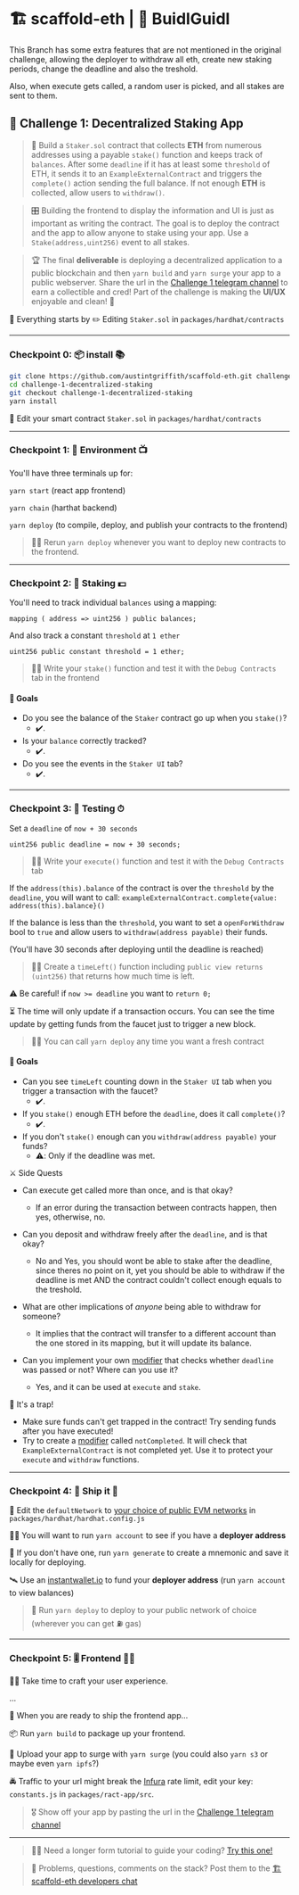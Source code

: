 # 🏗 scaffold-eth | 🏰 BuidlGuidl

This Branch has some extra features that are not mentioned in the original challenge, allowing
the deployer to withdraw all eth, create new staking periods, change the deadline and also
the treshold.

Also, when execute gets called, a random user is picked, and all stakes are sent to them.

## 🚩 Challenge 1: Decentralized Staking App

> 🏦 Build a `Staker.sol` contract that collects **ETH** from numerous addresses using a payable `stake()` function and keeps track of `balances`. After some `deadline` if it has at least some `threshold` of ETH, it sends it to an `ExampleExternalContract` and triggers the `complete()` action sending the full balance. If not enough **ETH** is collected, allow users to `withdraw()`.

> 🎛 Building the frontend to display the information and UI is just as important as writing the contract. The goal is to deploy the contract and the app to allow anyone to stake using your app. Use a `Stake(address,uint256)` event to <List/> all stakes.

> 🏆 The final **deliverable** is deploying a decentralized application to a public blockchain and then `yarn build` and `yarn surge` your app to a public webserver. Share the url in the [Challenge 1 telegram channel](https://t.me/joinchat/E6r91UFt4oMJlt01) to earn a collectible and cred! Part of the challenge is making the **UI/UX** enjoyable and clean! 🤩


🧫 Everything starts by ✏️ Editing `Staker.sol` in `packages/hardhat/contracts`

---
### Checkpoint 0: 📦 install 📚

```bash
git clone https://github.com/austintgriffith/scaffold-eth.git challenge-1-decentralized-staking
cd challenge-1-decentralized-staking
git checkout challenge-1-decentralized-staking
yarn install
```

🔏 Edit your smart contract `Staker.sol` in `packages/hardhat/contracts`

---

### Checkpoint 1: 🔭 Environment 📺

You'll have three terminals up for:

`yarn start` (react app frontend)

`yarn chain` (harthat backend)

`yarn deploy` (to compile, deploy, and publish your contracts to the frontend)

> 👩‍💻 Rerun `yarn deploy` whenever you want to deploy new contracts to the frontend.

---

### Checkpoint 2: 🥩 Staking 💵

You'll need to track individual `balances` using a mapping:
```solidity
mapping ( address => uint256 ) public balances;
```

And also track a constant `threshold` at ```1 ether```
```solidity
uint256 public constant threshold = 1 ether;
```

> 👩‍💻 Write your `stake()` function and test it with the `Debug Contracts` tab in the frontend

#### 🥅 Goals

-  Do you see the balance of the `Staker` contract go up when you `stake()`?
    - ✔️.
-  Is your `balance` correctly tracked?
    - ✔️.
-  Do you see the events in the `Staker UI` tab?
    - ✔️.

---

### Checkpoint 3: 🔬 Testing ⏱


Set a `deadline` of ```now + 30 seconds```
```solidity
uint256 public deadline = now + 30 seconds;
```

> 👩‍💻 Write your `execute()` function and test it with the `Debug Contracts` tab

If the `address(this).balance` of the contract is over the `threshold` by the `deadline`, you will want to call: ```exampleExternalContract.complete{value: address(this).balance}()```

If the balance is less than the `threshold`, you want to set a `openForWithdraw` bool to `true` and allow users to `withdraw(address payable)` their funds.

(You'll have 30 seconds after deploying until the deadline is reached)

> 👩‍💻 Create a `timeLeft()` function including ```public view returns (uint256)``` that returns how much time is left.

⚠️ Be careful! if `now >= deadline` you want to ```return 0;```

⏳ The time will only update if a transaction occurs. You can see the time update by getting funds from the faucet just to trigger a new block.

> 👩‍💻 You can call `yarn deploy` any time you want a fresh contract

#### 🥅 Goals
-  Can you see `timeLeft` counting down in the `Staker UI` tab when you trigger a transaction with the faucet?
    - ✔️.
-  If you `stake()` enough ETH before the `deadline`, does it call `complete()`?
    - ✔️.
-  If you don't `stake()` enough can you `withdraw(address payable)` your funds?
    - ⚠️: Only if the deadline was met.

⚔️ Side Quests
-  Can execute get called more than once, and is that okay?
    - If an error during the transaction between contracts happen, then yes, otherwise, no.

-  Can you deposit and withdraw freely after the `deadline`, and is that okay?
    - No and Yes, you should wont be able to stake after the deadline, since theres no point on it, yet you should be able to withdraw if the deadline is met AND the contract couldn't collect enough equals to the treshold.

-  What are other implications of *anyone* being able to withdraw for someone?
    - It implies that the contract will transfer to a different account than the one stored in its mapping, but it will update its balance.

-  Can you implement your own [modifier](https://solidity-by-example.org/function-modifier/) that checks whether `deadline` was passed or not? Where can you use it?
    - Yes, and it can be used at `execute` and `stake`.

🐸 It's a trap!
-  Make sure funds can't get trapped in the contract! Try sending funds after you have executed!
-  Try to create a [modifier](https://solidity-by-example.org/function-modifier/) called `notCompleted`. It will check that `ExampleExternalContract` is not completed yet. Use it to protect your `execute` and `withdraw` functions.

---

### Checkpoint 4: 🚢 Ship it 🚁

📡 Edit the `defaultNetwork` to [your choice of public EVM networks](https://ethereum.org/en/developers/docs/networks/) in `packages/hardhat/hardhat.config.js`

👩‍🚀 You will want to run `yarn account` to see if you have a **deployer address**

🔐 If you don't have one, run `yarn generate` to create a mnemonic and save it locally for deploying.

🛰 Use an [instantwallet.io](https://instantwallet.io) to fund your **deployer address** (run `yarn account` to view balances)

 >  🚀 Run `yarn deploy` to deploy to your public network of choice (wherever you can get ⛽️ gas)

 ---

### Checkpoint 5: 🎚 Frontend 🧘‍♀️

 👩‍🎤 Take time to craft your user experience.

 ...

 📡 When you are ready to ship the frontend app...

 📦  Run `yarn build` to package up your frontend.

💽 Upload your app to surge with `yarn surge` (you could also `yarn s3` or maybe even `yarn ipfs`?)

🚔 Traffic to your url might break the [Infura](https://infura.io/) rate limit, edit your key: `constants.js` in `packages/ract-app/src`.

> 🎖 Show off your app by pasting the url in the [Challenge 1 telegram channel](https://t.me/joinchat/E6r91UFt4oMJlt01)

---

> 👩‍🔬 Need a longer form tutorial to guide your coding? [Try this one!](https://github.com/austintgriffith/scaffold-eth/tree/staking-app-tutorial)

> 💬 Problems, questions, comments on the stack? Post them to the [🏗 scaffold-eth developers chat](https://t.me/joinchat/F7nCRK3kI93PoCOk)
